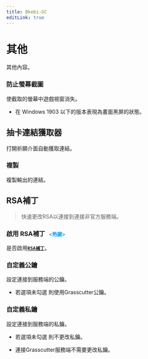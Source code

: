 ```yaml
---
title: Bkebi-GC
editLink: true
---
```


# 其他

其他內容。

### 防止螢幕截圖

使截取的螢幕中遊戲視窗消失。

- 在 Windows 1903 以下的版本表現為畫面黑屏的狀態。

## 抽卡連結獲取器

打開祈願介面自動獲取連結。

### 複製

複製輸出的連結。

## RSA補丁

> 快速更改RSA以連接到連接非官方服務端。

### 啟用 RSA補丁 <font size="2" color="#1ea4ed">&nbsp; <熱鍵>&nbsp; </font>

是否啟用[<font>**`RSA補丁`**</font>](#rsa补丁)。 

### 自定義公鑰

設定連接到服務端的公鑰。

- 若選項未勾選 則使用Grasscutter公鑰。

### 自定義私鑰

設定連接到服務端的私鑰。

- 若選項未勾選 則不更改私鑰。

- 連接Grasscutter服務端不需要更改私鑰。
